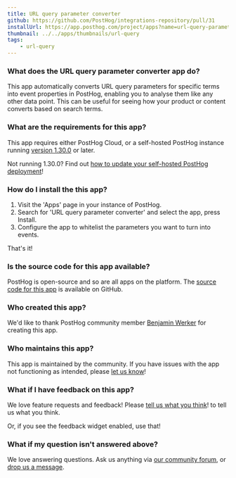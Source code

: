 ```yaml
---
title: URL query parameter converter
github: https://github.com/PostHog/integrations-repository/pull/31
installUrl: https://app.posthog.com/project/apps?name=url-query-parameter-converter
thumbnail: ../../apps/thumbnails/url-query
tags:
    - url-query
---
```


### What does the URL query parameter converter app do?

This app automatically converts URL query parameters for specific terms into event properties in PostHog, enabling you to analyse them like any other data point. This can be useful for seeing how your product or content converts based on search terms. 

### What are the requirements for this app?

This app requires either PostHog Cloud, or a self-hosted PostHog instance running [version 1.30.0](https://posthog.com/blog/the-posthog-array-1-30-0) or later.

Not running 1.30.0? Find out [how to update your self-hosted PostHog deployment](https://posthog.com/docs/runbook/upgrading-posthog)!

### How do I install the this app?

1. Visit the 'Apps' page in your instance of PostHog.
2. Search for 'URL query parameter converter' and select the app, press Install.
3. Configure the app to whitelist the parameters you want to turn into events.

That's it!

### Is the source code for this app available?

PostHog is open-source and so are all apps on the platform. The [source code for this app](https://github.com/PostHog/posthog-app-url-parameters-to-event-properties) is available on GitHub.

### Who created this app?

We'd like to thank PostHog community member [Benjamin Werker](https://github.com/everald) for creating this app.

### Who maintains this app?

This app is maintained by the community. If you have issues with the app not functioning as intended, please [let us know](http://app.posthog.com/home#supportModal)!

### What if I have feedback on this app?

We love feature requests and feedback! Please [tell us what you think](http://app.posthog.com/home#supportModal)! to tell us what you think.

Or, if you see the feedback widget enabled, use that!

### What if my question isn't answered above?

We love answering questions. Ask us anything via [our community forum](/questions), or [drop us a message](http://app.posthog.com/home#supportModal). 


